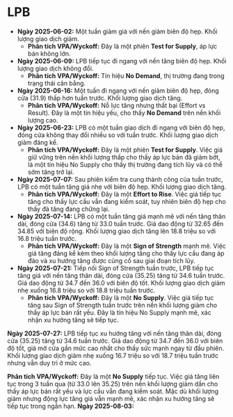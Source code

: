 # LPB

- **Ngày 2025-06-02:** Một tuần giảm giá với nến giảm biên độ hẹp. Khối lượng giao dịch giảm.
    - **Phân tích VPA/Wyckoff:** Đây là một phiên **Test for Supply**, áp lực bán không lớn.
- **Ngày 2025-06-09:** LPB tiếp tục đi ngang với nến tăng biên độ hẹp. Khối lượng giao dịch không đổi.
    - **Phân tích VPA/Wyckoff:** Tín hiệu **No Demand**, thị trường đang trong trạng thái cân bằng.
- **Ngày 2025-06-16:** Một tuần đi ngang với nến giảm biên độ hẹp, đóng cửa (31.9) thấp hơn tuần trước. Khối lượng giao dịch tăng.
    - **Phân tích VPA/Wyckoff:** Nỗ lực tăng nhưng thất bại (Effort vs Result). Đây là một tín hiệu yếu, cho thấy **No Demand** trên nền khối lượng cao.
- **Ngày 2025-06-23:** LPB có một tuần giao dịch đi ngang với biên độ hẹp, đóng cửa không thay đổi nhiều so với tuần trước. Khối lượng giao dịch giảm đáng kể.
    - **Phân tích VPA/Wyckoff:** Đây là một phiên **Test for Supply**. Việc giá giữ vững trên nền khối lượng thấp cho thấy áp lực bán đã giảm bớt, là một tín hiệu No Supply cho thấy thị trường đang tích lũy và có thể sớm tăng trở lại.
- **Ngày 2025-07-07:** Sau phiên kiểm tra cung thành công của tuần trước, LPB có một tuần tăng giá nhẹ với biên độ hẹp. Khối lượng giao dịch tăng.
    - **Phân tích VPA/Wyckoff:** Đây là một **Effort to Rise**. Việc giá tiếp tục tăng cho thấy lực cầu vẫn đang kiểm soát, tuy nhiên biên độ hẹp cho thấy đà tăng đang chững lại.
- **Ngày 2025-07-14:** LPB có một tuần tăng giá mạnh mẽ với nến tăng thân dài, đóng cửa (34.6) tăng từ 33.0 tuần trước. Giá dao động từ 32.65 đến 34.85 với biên độ rộng. Khối lượng giao dịch tăng lên 18.8 triệu so với 16.8 triệu tuần trước.
    - **Phân tích VPA/Wyckoff:** Đây là một **Sign of Strength** mạnh mẽ. Việc giá tăng đáng kể kèm theo khối lượng tăng cho thấy lực cầu đang áp đảo và xu hướng tăng được củng cố sau giai đoạn tích lũy.
- **Ngày 2025-07-21:** Tiếp nối Sign of Strength tuần trước, LPB tiếp tục tăng giá với nến tăng thân dài, đóng cửa (35.25) tăng từ 34.6 tuần trước. Giá dao động từ 34.7 đến 36.0 với biên độ tốt. Khối lượng giao dịch giảm nhẹ xuống 16.8 triệu so với 18.8 triệu tuần trước.
    - **Phân tích VPA/Wyckoff:** Đây là một **No Supply**. Việc giá tiếp tục tăng sau Sign of Strength tuần trước trên nền khối lượng giảm cho thấy áp lực bán rất yếu. Đây là tín hiệu No Supply mạnh mẽ, xác nhận xu hướng tăng sẽ tiếp tục.


**Ngày 2025-07-27:** LPB tiếp tục xu hướng tăng với nến tăng thân dài, đóng cửa (35.25) tăng từ 34.6 tuần trước. Giá dao động từ 34.7 đến 36.0 với biên độ tốt, giá mở cửa gần mức cao nhất cho thấy sức mạnh ngay từ đầu phiên. Khối lượng giao dịch giảm nhẹ xuống 16.7 triệu so với 18.7 triệu tuần trước nhưng vẫn duy trì ở mức cao.

**Phân tích VPA/Wyckoff:** Đây là một **No Supply** tiếp tục. Việc giá tăng liên tục trong 3 tuần qua (từ 33.0 lên 35.25) trên nền khối lượng giảm dần cho thấy áp lực bán rất yếu và lực cầu vẫn đang kiểm soát. Mặc dù khối lượng giảm nhưng động lực tăng giá vẫn mạnh mẽ, xác nhận xu hướng tăng sẽ tiếp tục trong ngắn hạn.
**Ngày 2025-08-03:**
